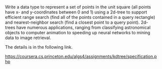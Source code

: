 Write a data type to represent a set of points in the unit square (all points have x- and y-coordinates between 0 and 1) 
using a 2d-tree to support efficient range search (find all of the points contained in a query rectangle) and 
nearest-neighbor search (find a closest point to a query point). 2d-trees have numerous applications, 
ranging from classifying astronomical objects to computer animation to speeding up neural networks to mining data 
to image retrieval.

The details is in the following link.

https://coursera.cs.princeton.edu/algs4/assignments/kdtree/specification.php